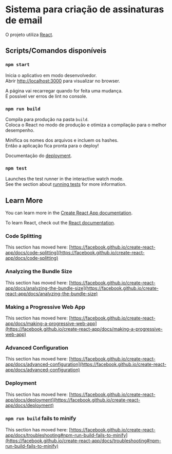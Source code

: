 # Sistema para criação de assinaturas de email

O projeto utiliza [React](https://github.com/facebook/create-react-app).

## Scripts/Comandos disponíveis

### `npm start`

Inicia o aplicativo em modo desenvolvedor.\
Abrir [http://localhost:3000](http://localhost:3000) para visualizar no browser.

A página vai recarregar quando for feita uma mudança.\
É possível ver erros de lint no console.

### `npm run build`

Compila para produção na pasta `build`.\
Coloca o React no modo de produção e otimiza a compilação para o melhor desempenho.

Minifica os nomes dos arquivos e incluem os hashes.\
Então a aplicação fica pronta para o deploy!

Documentação do [deployment](https://facebook.github.io/create-react-app/docs/deployment).

### `npm test`

Launches the test runner in the interactive watch mode.\
See the section about [running tests](https://facebook.github.io/create-react-app/docs/running-tests) for more information.

## Learn More

You can learn more in the [Create React App documentation](https://facebook.github.io/create-react-app/docs/getting-started).

To learn React, check out the [React documentation](https://reactjs.org/).

### Code Splitting

This section has moved here: [https://facebook.github.io/create-react-app/docs/code-splitting](https://facebook.github.io/create-react-app/docs/code-splitting)

### Analyzing the Bundle Size

This section has moved here: [https://facebook.github.io/create-react-app/docs/analyzing-the-bundle-size](https://facebook.github.io/create-react-app/docs/analyzing-the-bundle-size)

### Making a Progressive Web App

This section has moved here: [https://facebook.github.io/create-react-app/docs/making-a-progressive-web-app](https://facebook.github.io/create-react-app/docs/making-a-progressive-web-app)

### Advanced Configuration

This section has moved here: [https://facebook.github.io/create-react-app/docs/advanced-configuration](https://facebook.github.io/create-react-app/docs/advanced-configuration)

### Deployment

This section has moved here: [https://facebook.github.io/create-react-app/docs/deployment](https://facebook.github.io/create-react-app/docs/deployment)

### `npm run build` fails to minify

This section has moved here: [https://facebook.github.io/create-react-app/docs/troubleshooting#npm-run-build-fails-to-minify](https://facebook.github.io/create-react-app/docs/troubleshooting#npm-run-build-fails-to-minify)

